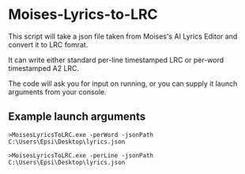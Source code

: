 # Moises-Lyrics-to-LRC

This script will take a json file taken from Moises's AI Lyrics Editor and convert it to LRC fomrat.

It can write either standard per-line timestamped LRC or per-word timestamped A2 LRC.

The code will ask you for input on running, or you can supply it launch arguments from your console.

## Example launch arguments

`>MoisesLyricsToLRC.exe -perWord -jsonPath C:\Users\Epsi\Desktop\lyrics.json`

`>MoisesLyricsToLRC.exe -perLine -jsonPath C:\Users\Epsi\Desktop\lyrics.json`